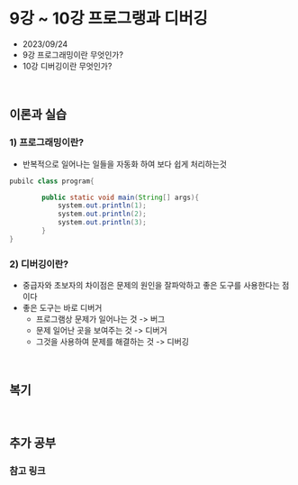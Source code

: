 # 9강 ~ 10강 프로그랭과 디버깅

- 2023/09/24
- 9강 프로그래밍이란 무엇인가?
- 10강 디버깅이란 무엇인가?

<br/>

## 이론과 실습

### 1) 프로그래밍이란?

- 반복적으로 일어나는 일들을 자동화 하여 보다 쉽게 처리하는것

```java
pubilc class program{

        public static void main(String[] args){
            system.out.println(1);
            system.out.println(2);
            system.out.println(3);
        }
}
```
### 2) 디버깅이란?
- 중급자와 초보자의 차이점은 문제의 원인을 잘파악하고 좋은 도구를 사용한다는 점이다
- 좋은 도구는 바로 디버거
    - 프로그램상 문제가 일어나는 것 -> 버그
    - 문제 일어난 곳을 보여주는 것 -> 디버거
    - 그것을 사용하여 문제를 해결하는 것 -> 디버깅

<br/>

## 복기

<br/>

## 추가 공부
### 참고 링크
